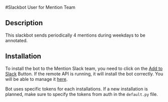 #Slackbot User for Mention Team

## Description

This slackbot sends periodically 4 mentions during weekdays to be annotated.

## Installation

To install the bot to the Mention Slack team, you need to click on the [Add to Slack](slackbutton.html) Button.
If the remote API is running, it will install the bot correctly. You will be able to manage it [here](https://mention.slack.com/apps/).

Bot uses specific tokens for each installations. If a new installation is planned, make sure to specify the tokens from auth in the `default.py` file.



